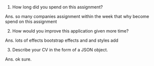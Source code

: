 1. How long did you spend on this assignment?

  Ans.  so many companies assignment within the week that why become spend on this assignment


2. How would you improve this application given more time?

  Ans.  lots of effects bootstrap effects and and styles add


3. Describe your CV in the form of a JSON object.

  Ans. ok sure.

